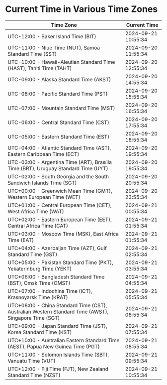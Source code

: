 # Current Time in Various Time Zones

| Time Zone | Current Time |
|-----------|--------------|
| UTC-12:00 - Baker Island Time (BIT) | 2024-09-21 10:55:34 |
| UTC-11:00 - Niue Time (NUT), Samoa Standard Time (SST) | 2024-09-20 11:55:34 |
| UTC-10:00 - Hawaii-Aleutian Standard Time (HAST), Tahiti Time (TAHT) | 2024-09-20 12:55:34 |
| UTC-09:00 - Alaska Standard Time (AKST) | 2024-09-20 14:55:34 |
| UTC-08:00 - Pacific Standard Time (PST) | 2024-09-20 15:55:34 |
| UTC-07:00 - Mountain Standard Time (MST) | 2024-09-20 16:55:34 |
| UTC-06:00 - Central Standard Time (CST) | 2024-09-20 17:55:34 |
| UTC-05:00 - Eastern Standard Time (EST) | 2024-09-20 18:55:34 |
| UTC-04:00 - Atlantic Standard Time (AST), Eastern Caribbean Time (ECT) | 2024-09-20 19:55:34 |
| UTC-03:00 - Argentina Time (ART), Brasília Time (BRT), Uruguay Standard Time (UYT) | 2024-09-20 19:55:34 |
| UTC-02:00 - South Georgia and the South Sandwich Islands Time (SGT) | 2024-09-20 20:55:34 |
| UTC±00:00 - Greenwich Mean Time (GMT), Western European Time (WET) | 2024-09-20 23:55:34 |
| UTC+01:00 - Central European Time (CET), West Africa Time (WAT) | 2024-09-21 00:55:34 |
| UTC+02:00 - Eastern European Time (EET), Central Africa Time (CAT) | 2024-09-21 01:55:34 |
| UTC+03:00 - Moscow Time (MSK), East Africa Time (EAT) | 2024-09-21 01:55:34 |
| UTC+04:00 - Azerbaijan Time (AZT), Gulf Standard Time (GST) | 2024-09-21 02:55:34 |
| UTC+05:00 - Pakistan Standard Time (PKT), Yekaterinburg Time (YEKT) | 2024-09-21 03:55:34 |
| UTC+06:00 - Bangladesh Standard Time (BST), Omsk Time (OMST) | 2024-09-21 04:55:34 |
| UTC+07:00 - Indochina Time (ICT), Krasnoyarsk Time (KRAT) | 2024-09-21 05:55:34 |
| UTC+08:00 - China Standard Time (CST), Australian Western Standard Time (AWST), Singapore Time (SGT) | 2024-09-21 06:55:34 |
| UTC+09:00 - Japan Standard Time (JST), Korea Standard Time (KST) | 2024-09-21 07:55:34 |
| UTC+10:00 - Australian Eastern Standard Time (AEST), Papua New Guinea Time (PGT) | 2024-09-21 08:55:34 |
| UTC+11:00 - Solomon Islands Time (SBT), Vanuatu Time (VUT) | 2024-09-21 09:55:34 |
| UTC+12:00 - Fiji Time (FJT), New Zealand Standard Time (NZST) | 2024-09-21 10:55:34 |
